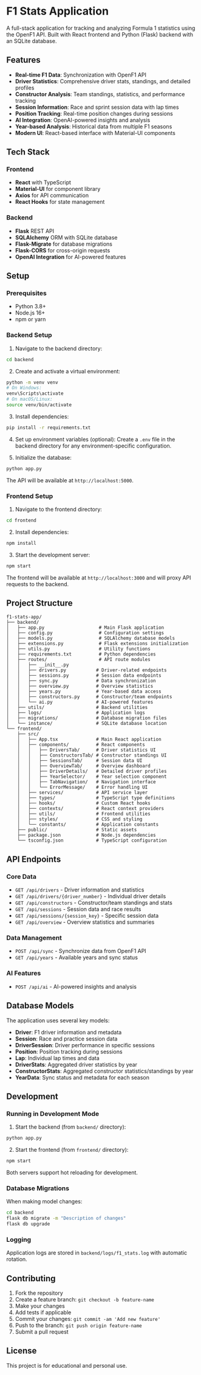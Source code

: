 # F1 Stats Application

A full-stack application for tracking and analyzing Formula 1 statistics using the OpenF1 API. Built with React frontend and Python (Flask) backend with an SQLite database.

## Features

- **Real-time F1 Data**: Synchronization with OpenF1 API
- **Driver Statistics**: Comprehensive driver stats, standings, and detailed profiles
- **Constructor Analysis**: Team standings, statistics, and performance tracking
- **Session Information**: Race and sprint session data with lap times
- **Position Tracking**: Real-time position changes during sessions
- **AI Integration**: OpenAI-powered insights and analysis
- **Year-based Analysis**: Historical data from multiple F1 seasons
- **Modern UI**: React-based interface with Material-UI components

## Tech Stack

### Frontend
- **React** with TypeScript
- **Material-UI** for component library
- **Axios** for API communication
- **React Hooks** for state management

### Backend
- **Flask** REST API
- **SQLAlchemy** ORM with SQLite database
- **Flask-Migrate** for database migrations
- **Flask-CORS** for cross-origin requests
- **OpenAI Integration** for AI-powered features

## Setup

### Prerequisites
- Python 3.8+
- Node.js 16+
- npm or yarn

### Backend Setup

1. Navigate to the backend directory:
```bash
cd backend
```

2. Create and activate a virtual environment:
```bash
python -m venv venv
# On Windows:
venv\Scripts\activate
# On macOS/Linux:
source venv/bin/activate
```

3. Install dependencies:
```bash
pip install -r requirements.txt
```

4. Set up environment variables (optional):
Create a `.env` file in the backend directory for any environment-specific configuration.

5. Initialize the database:
```bash
python app.py
```

The API will be available at `http://localhost:5000`.

### Frontend Setup

1. Navigate to the frontend directory:
```bash
cd frontend
```

2. Install dependencies:
```bash
npm install
```

3. Start the development server:
```bash
npm start
```

The frontend will be available at `http://localhost:3000` and will proxy API requests to the backend.

## Project Structure

```
f1-stats-app/
├── backend/
│   ├── app.py                    # Main Flask application
│   ├── config.py                 # Configuration settings
│   ├── models.py                 # SQLAlchemy database models
│   ├── extensions.py             # Flask extensions initialization
│   ├── utils.py                  # Utility functions
│   ├── requirements.txt          # Python dependencies
│   ├── routes/                   # API route modules
│   │   ├── __init__.py
│   │   ├── drivers.py           # Driver-related endpoints
│   │   ├── sessions.py          # Session data endpoints
│   │   ├── sync.py              # Data synchronization
│   │   ├── overview.py          # Overview statistics
│   │   ├── years.py             # Year-based data access
│   │   ├── constructors.py      # Constructor/team endpoints
│   │   └── ai.py                # AI-powered features
│   ├── utils/                   # Backend utilities
│   ├── logs/                    # Application logs
│   ├── migrations/              # Database migration files
│   └── instance/                # SQLite database location
└── frontend/
    ├── src/
    │   ├── App.tsx              # Main React application
    │   ├── components/          # React components
    │   │   ├── DriversTab/      # Driver statistics UI
    │   │   ├── ConstructorsTab/ # Constructor standings UI
    │   │   ├── SessionsTab/     # Session data UI
    │   │   ├── OverviewTab/     # Overview dashboard
    │   │   ├── DriverDetails/   # Detailed driver profiles
    │   │   ├── YearSelector/    # Year selection component
    │   │   ├── TabNavigation/   # Navigation interface
    │   │   └── ErrorMessage/    # Error handling UI
    │   ├── services/            # API service layer
    │   ├── types/               # TypeScript type definitions
    │   ├── hooks/               # Custom React hooks
    │   ├── contexts/            # React context providers
    │   ├── utils/               # Frontend utilities
    │   ├── styles/              # CSS and styling
    │   └── constants/           # Application constants
    ├── public/                  # Static assets
    ├── package.json             # Node.js dependencies
    └── tsconfig.json            # TypeScript configuration
```

## API Endpoints

### Core Data
- `GET /api/drivers` - Driver information and statistics
- `GET /api/drivers/{driver_number}` - Individual driver details
- `GET /api/constructors` - Constructor/team standings and stats
- `GET /api/sessions` - Session data and race results
- `GET /api/sessions/{session_key}` - Specific session data
- `GET /api/overview` - Overview statistics and summaries

### Data Management
- `POST /api/sync` - Synchronize data from OpenF1 API
- `GET /api/years` - Available years and sync status

### AI Features
- `POST /api/ai` - AI-powered insights and analysis

## Database Models

The application uses several key models:
- **Driver**: F1 driver information and metadata
- **Session**: Race and practice session data
- **DriverSession**: Driver performance in specific sessions
- **Position**: Position tracking during sessions
- **Lap**: Individual lap times and data
- **DriverStats**: Aggregated driver statistics by year
- **ConstructorStats**: Aggregated constructor statistics/standings by year
- **YearData**: Sync status and metadata for each season

## Development

### Running in Development Mode

1. Start the backend (from `backend/` directory):
```bash
python app.py
```

2. Start the frontend (from `frontend/` directory):
```bash
npm start
```

Both servers support hot reloading for development.

### Database Migrations

When making model changes:
```bash
cd backend
flask db migrate -m "Description of changes"
flask db upgrade
```

### Logging

Application logs are stored in `backend/logs/f1_stats.log` with automatic rotation.

## Contributing

1. Fork the repository
2. Create a feature branch: `git checkout -b feature-name`
3. Make your changes
4. Add tests if applicable
5. Commit your changes: `git commit -am 'Add new feature'`
6. Push to the branch: `git push origin feature-name`
7. Submit a pull request

## License

This project is for educational and personal use. 